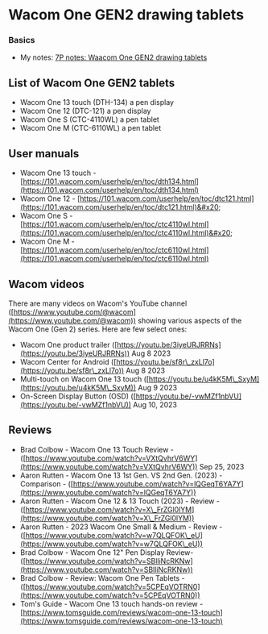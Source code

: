 # Wacom One GEN2 drawing tablets

### Basics

* My notes: [7P notes: Waacom One GEN2 drawing tablets](../../../7p-notes/7p-notes-wacom/7p-notes-wacom-2023-drawing-tablet-refresh.md)&#x20;

## List of Wacom One GEN2 tablets

* Wacom One 13 touch (DTH-134) a pen display
* Wacom One 12 (DTC-121) a pen display
* Wacom One S (CTC-4110WL) a pen tablet
* Wacom One M (CTC-6110WL) a pen tablet

## User manuals

* Wacom One 13 touch - [https://101.wacom.com/userhelp/en/toc/dth134.html](https://101.wacom.com/userhelp/en/toc/dth134.html) &#x20;
* Wacom One 12 - [https://101.wacom.com/userhelp/en/toc/dtc121.html](https://101.wacom.com/userhelp/en/toc/dtc121.html)&#x20;
* Wacom One S - [https://101.wacom.com/userhelp/en/toc/ctc4110wl.html](https://101.wacom.com/userhelp/en/toc/ctc4110wl.html)&#x20;
* Wacom One M - [https://101.wacom.com/userhelp/en/toc/ctc6110wl.html](https://101.wacom.com/userhelp/en/toc/ctc6110wl.html)

## Wacom videos&#x20;

There are many videos on Wacom's YouTube channel ([https://www.youtube.com/@wacom](https://www.youtube.com/@wacom)) showing various aspects of the Wacom One (Gen 2) series. Here are few select ones:&#x20;

* Wacom One product trailer ([https://youtu.be/3iyeURJRRNs](https://youtu.be/3iyeURJRRNs)) Aug 8 2023
* Wacom Center for Android ([https://youtu.be/sf8r\_zxLl7o](https://youtu.be/sf8r\_zxLl7o)) Aug 8 2023
* Multi-touch on Wacom One 13 touch ([https://youtu.be/u4kK5M\_SxyM](https://youtu.be/u4kK5M\_SxyM)) Aug 9 2023
* On-Screen Display Button (OSD) ([https://youtu.be/-vwMZf1nbVU](https://youtu.be/-vwMZf1nbVU)) Aug 10, 2023

## Reviews

* Brad Colbow - Wacom One 13 Touch Review - ([https://www.youtube.com/watch?v=VXtQvhrV6WY](https://www.youtube.com/watch?v=VXtQvhrV6WY)) Sep 25, 2023
* Aaron Rutten - Wacom One 13 1st Gen. VS 2nd Gen. (2023) - Comparison - ([https://www.youtube.com/watch?v=lQGeqT6YA7Y](https://www.youtube.com/watch?v=lQGeqT6YA7Y))
* Aaron Rutten - Wacom One 12 & 13 Touch (2023) - Review - ([https://www.youtube.com/watch?v=X\_FrZGl0lYM](https://www.youtube.com/watch?v=X\_FrZGl0lYM))
* Aaron Rutten - 2023 Wacom One Small & Medium - Review  - ([https://www.youtube.com/watch?v=w7QLQFOK\_eU](https://www.youtube.com/watch?v=w7QLQFOK\_eU))
* Brad Colbow - Wacom One 12" Pen Display Review- ([https://www.youtube.com/watch?v=SBlliNcRKNw](https://www.youtube.com/watch?v=SBlliNcRKNw))
* Brad Colbow - Review: Wacom One Pen Tablets - ([https://www.youtube.com/watch?v=5CPEqVOTRN0](https://www.youtube.com/watch?v=5CPEqVOTRN0))
* Tom's Guide - Wacom One 13 touch hands-on review - [https://www.tomsguide.com/reviews/wacom-one-13-touch](https://www.tomsguide.com/reviews/wacom-one-13-touch) &#x20;

